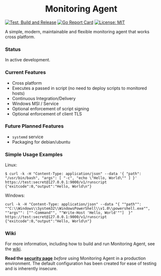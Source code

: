 <h1 align="center">Monitoring Agent</h1>

[![Test, Build and Release](https://github.com/infraweavers/monitoring-agent/actions/workflows/on-push.yml/badge.svg)](https://github.com/infraweavers/monitoring-agent/actions/workflows/on-push.yml)
[![Go Report Card](https://goreportcard.com/badge/github.com/infraweavers/monitoringagent)](https://goreportcard.com/report/github.com/infraweavers/monitoringagent)
[![License: MIT](https://img.shields.io/github/license/infraweavers/monitoringagent)](https://mit-license.org/)

A simple, modern, maintainable and flexible monitoring agent that works cross platform.

### Status

In active development.

### Current Features

* Cross platform
* Executes a passed in script (no need to deploy scripts to monitored hosts)
* Continuous Integration/Delivery
* Windows MSI / Service
* Optional enforcement of script signing
* Optional enforcement of client TLS

### Future Planned Features

* `systemd` service
* Packaging for debian/ubuntu

### Simple Usage Examples

Linux:
```
$ curl -k -H "Content-Type: application/json" --data '{ "path": "/usr/bin/bash", "args": [ "-c", "echo \"Hello, World\"" ] }' https://test:secret@127.0.0.1:9000/v1/runscript
{"exitcode":0,"output":"Hello, World\n"}
```

Windows:
```
curl -k -H "Content-Type: application/json" --data "{ ""path"": ""C:\\Windows\\System32\\WindowsPowerShell\\v1.0\\powershell.exe"", ""args"": [""-Command"", ""Write-Host 'Hello, World'""]  }" https://test:secret@127.0.0.1:9000/v1/runscript
{"exitcode":0,"output":"Hello, World\n"}
```

### Wiki

For more information, including how to build and run Monitoring Agent, see the [wiki](https://github.com/infraweavers/monitoring-agent/wiki#building).

**Read the [security page](https://github.com/infraweavers/monitoring-agent/wiki/Security)** *before* using Monitoring Agent in a production environment. The default configuration has been created for ease of testing and is inherently insecure.
